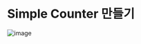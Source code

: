 # Simple Counter 만들기

![image](https://user-images.githubusercontent.com/10658119/230023515-ae032977-bd81-41e3-855a-0a71852f61c2.png)
